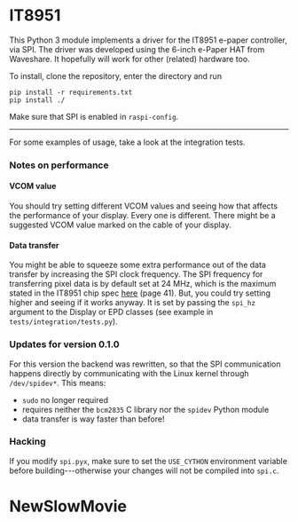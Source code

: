# IT8951

This Python 3 module implements a driver for the IT8951 e-paper controller, via SPI.
The driver was developed using the 6-inch e-Paper HAT from Waveshare. It hopefully will work for
other (related) hardware too.

To install, clone the repository, enter the directory and run
```
pip install -r requirements.txt
pip install ./
```

Make sure that SPI is enabled in `raspi-config`.

---

For some examples of usage, take a look at the integration tests.

### Notes on performance

#### VCOM value

You should try setting different VCOM values and seeing how that affects the performance of your display. Every
one is different. There might be a suggested VCOM value marked on the cable of your display.

#### Data transfer

You might be able to squeeze some extra performance out of the data transfer by increasing the SPI
clock frequency.
The SPI frequency for transferring pixel data is by default set at 24 MHz, which is the maximum
stated in the IT8951 chip spec [here](https://www.waveshare.com/w/upload/1/18/IT8951_D_V0.2.4.3_20170728.pdf)
(page 41).
But, you could try setting higher and seeing if it works anyway.
It is set by passing the `spi_hz` argument to the Display or EPD classes (see example in `tests/integration/tests.py`).

### Updates for version 0.1.0

For this version the backend was rewritten, so that the SPI communication happens directly
by communicating with the Linux kernel through `/dev/spidev*`. This means:

 - `sudo` no longer required
 - requires neither the `bcm2835` C library nor the `spidev` Python module
 - data transfer is way faster than before!

### Hacking

If you modify `spi.pyx`, make sure to set the `USE_CYTHON` environment variable before building---otherwise your
changes will not be compiled into `spi.c`.
# NewSlowMovie
